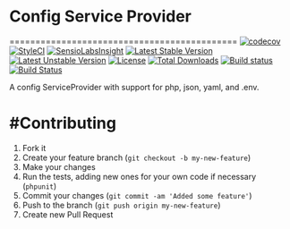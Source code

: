 # Config Service Provider
============================================
[![codecov](https://codecov.io/gh/speedwork/config/branch/master/graph/badge.svg)](https://codecov.io/gh/speedwork/config)
[![StyleCI](https://styleci.io/repos/37595163/shield)](https://styleci.io/repos/37595163)
[![SensioLabsInsight](https://insight.sensiolabs.com/projects/3dedc1eb-71d3-4726-a67e-eb585dd0372b/mini.png)](https://insight.sensiolabs.com/projects/3dedc1eb-71d3-4726-a67e-eb585dd0372b)
[![Latest Stable Version](https://poser.pugx.org/speedwork/config/v/stable)](https://packagist.org/packages/speedwork/config)
[![Latest Unstable Version](https://poser.pugx.org/speedwork/config/v/unstable)](https://packagist.org/packages/speedwork/config)
[![License](https://poser.pugx.org/speedwork/config/license)](https://packagist.org/packages/speedwork/config)
[![Total Downloads](https://poser.pugx.org/speedwork/config/downloads)](https://packagist.org/packages/speedwork/config)
[![Build status](https://ci.appveyor.com/api/projects/status/10aw52t4ga4kek27?svg=true)](https://ci.appveyor.com/project/2stech/config)
[![Build Status](https://travis-ci.org/speedwork/config.svg?branch=master)](https://travis-ci.org/speedwork/config)

A config ServiceProvider with support for php, json, yaml, and .env.

#Contributing
=============================================

1. Fork it
2. Create your feature branch (`git checkout -b my-new-feature`)
3. Make your changes
4. Run the tests, adding new ones for your own code if necessary (`phpunit`)
5. Commit your changes (`git commit -am 'Added some feature'`)
6. Push to the branch (`git push origin my-new-feature`)
7. Create new Pull Request
